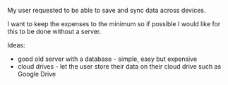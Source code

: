 My user requested to be able to save and sync data across devices.

I want to keep the expenses to the minimum so if possible I would like for this to be done without a server.

Ideas:

* good old server with a database - simple, easy but expensive
* cloud drives - let the user store their data on their cloud drive such as Google Drive